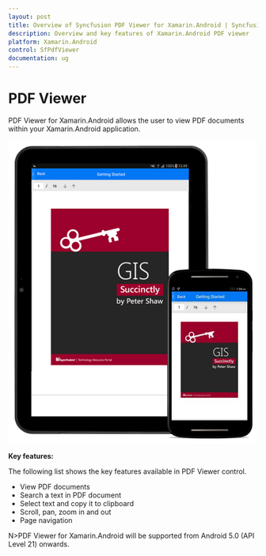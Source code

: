 ```yaml
---
layout: post
title: Overview of Syncfusion PDF Viewer for Xamarin.Android | Syncfusion
description: Overview and key features of Xamarin.Android PDF viewer
platform: Xamarin.Android
control: SfPdfViewer
documentation: ug
---
```


# PDF Viewer

PDF Viewer for Xamarin.Android allows the user to view PDF documents within your Xamarin.Android application. 

![SfPdfViewer](pdfviewer_images/pdfviewer.png)

**Key features:**

The following list shows the key features available in PDF Viewer control.

* View PDF documents
* Search a text in PDF document
* Select text and copy it to clipboard
* Scroll, pan, zoom in and out
* Page navigation

N>PDF Viewer for Xamarin.Android will be supported from Android 5.0 (API Level 21) onwards.

